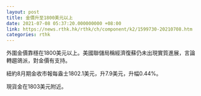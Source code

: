 ```yaml
---
layout: post
title: 金價升至1800美元以上
date: 2021-07-08 05:37:20.000000000 +08:00
link: https://news.rthk.hk/rthk/ch/component/k2/1599730-20210708.htm
categories: rthk
---
```


外圍金價靠穩在1800美元以上。美國聯儲局稱經濟復蘇仍未出現實質進展，言論轉趨鴿派，對金價有支持。

紐約8月期金收市報每盎士1802.1美元，升7.9美元，升幅0.44%。

現貨金在1803美元附近。
